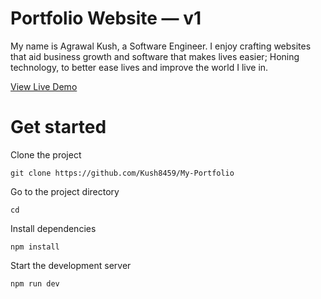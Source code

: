 # Portfolio Website — v1

My name is Agrawal Kush, a Software Engineer. I enjoy crafting websites that aid business growth and software that makes lives easier; Honing technology, to better ease lives and improve the world I live in.


[View Live Demo](https://my-portfolio-psi-one-84.vercel.app/)

# Get started

Clone the project

```
git clone https://github.com/Kush8459/My-Portfolio
```

Go to the project directory

```
cd 
```

Install dependencies

```
npm install
```

Start the development server

```
npm run dev
```


